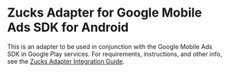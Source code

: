 # Zucks Adapter for Google Mobile Ads SDK for Android

This is an adapter to be used in conjunction with the Google Mobile Ads SDK in
Google Play services. For requirements, instructions, and other info, see the
[Zucks Adapter Integration Guide](https://developers.google.com/admob/android/mediation/zucks).
